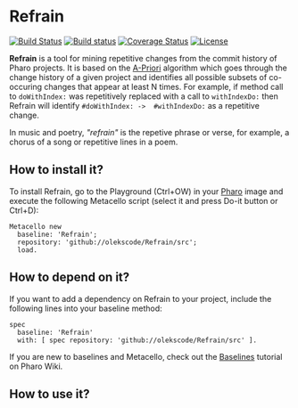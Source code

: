 # Refrain

[![Build Status](https://travis-ci.org/olekscode/Refrain.svg?branch=master)](https://travis-ci.org/olekscode/Refrain)
[![Build status](https://ci.appveyor.com/api/projects/status/t7lxsakunjyl0dan?svg=true)](https://ci.appveyor.com/project/olekscode/refrain)
[![Coverage Status](https://coveralls.io/repos/github/olekscode/Refrain/badge.svg?branch=master)](https://coveralls.io/github/olekscode/Refrain?branch=master)
[![License](https://img.shields.io/badge/license-MIT-blue.svg)](https://raw.githubusercontent.com/olekscode/Refrain/master/LICENSE)

**Refrain** is a tool for mining repetitive changes from the commit history of Pharo projects. It is based on the [A-Priori](https://github.com/pharo-ai/APriori) algorithm which goes through the change history of a given project and identifies all possible subsets of co-occuring changes that appear at least N times. For example, if method call to `doWithIndex:` was repetitively replaced with a call to `withIndexDo:` then Refrain will identify `#doWithIndex: ->  #withIndexDo:` as a repetitive change.

In music and poetry, _"refrain"_ is the repetive phrase or verse, for example, a chorus of a song or repetitive lines in a poem.

## How to install it?

To install Refrain, go to the Playground (Ctrl+OW) in your [Pharo](https://pharo.org/) image and execute the following Metacello script (select it and press Do-it button or Ctrl+D):

```Smalltalk
Metacello new
  baseline: 'Refrain';
  repository: 'github://olekscode/Refrain/src';
  load.
```

## How to depend on it?

If you want to add a dependency on Refrain to your project, include the following lines into your baseline method:

```Smalltalk
spec
  baseline: 'Refrain'
  with: [ spec repository: 'github://olekscode/Refrain/src' ].
```

If you are new to baselines and Metacello, check out the [Baselines](https://github.com/pharo-open-documentation/pharo-wiki/blob/master/General/Baselines.md) tutorial on Pharo Wiki.

## How to use it?
